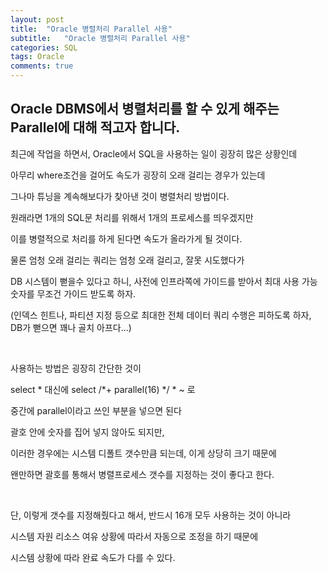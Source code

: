 ```yaml
---
layout: post
title:  "Oracle 병렬처리 Parallel 사용"
subtitle:   "Oracle 병렬처리 Parallel 사용"
categories: SQL
tags: Oracle
comments: true
---
```


## Oracle DBMS에서 병렬처리를 할 수 있게 해주는 Parallel에 대해 적고자 합니다.

최근에 작업을 하면서, Oracle에서 SQL을 사용하는 일이 굉장히 많은 상황인데

아무리 where조건을 걸어도 속도가 굉장히 오래 걸리는 경우가 있는데

그나마 튜닝을 계속해보다가 찾아낸 것이 병렬처리 방법이다.

원래라면 1개의 SQL문 처리를 위해서 1개의 프로세스를 띄우겠지만

이를 병렬적으로 처리를 하게 된다면 속도가 올라가게 될 것이다.

물론 엄청 오래 걸리는 쿼리는 엄청 오래 걸리고, 잘못 시도했다가

DB 시스템이 뻗을수 있다고 하니, 사전에 인프라쪽에 가이드를 받아서 최대 사용 가능 숫자를 무조건 가이드 받도록 하자.

(인덱스 힌트나, 파티션 지정 등으로 최대한 전체 데이터 쿼리 수행은 피하도록 하자, DB가 뻗으면 꽤나 골치 아프다...)

<br/>

사용하는 방법은 굉장히 간단한 것이

select * 대신에 select /*+ parallel(16) */ * ~ 로

중간에 parallel이라고 쓰인 부분을 넣으면 된다

괄호 안에 숫자를 집어 넣지 않아도 되지만,

이러한 경우에는 시스템 디폴트 갯수만큼 되는데, 이게 상당히 크기 때문에

왠만하면 괄호를 통해서 병렬프로세스 갯수를 지정하는 것이 좋다고 한다.

<br/>

단, 이렇게 갯수를 지정해줬다고 해서, 반드시 16개 모두 사용하는 것이 아니라

시스템 자원 리소스 여유 상황에 따라서 자동으로 조정을 하기 때문에

시스템 상황에 따라 완료 속도가 다를 수 있다.


